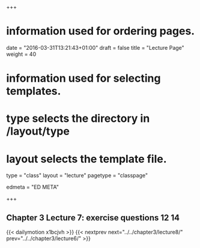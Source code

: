 +++
# information used for ordering pages.
date = "2016-03-31T13:21:43+01:00"
draft = false
title = "Lecture Page"
weight = 40

# information used for selecting templates.
# type selects the directory in /layout/type
# layout selects the template file.

type   = "class"
layout = "lecture"
pagetype = "classpage"





edmeta = "ED META"

+++
## Chapter 3 Lecture 7: exercise questions 12 14
{{< dailymotion x1bcjvh >}}
{{< nextprev next="../../chapter3/lecture8/"     prev="../../chapter3/lecture6/"  >}}

